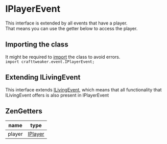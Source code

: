 # IPlayerEvent
This interface is extended by all events that have a player.  
That means you can use the getter below to access the player. 


## Importing the class
It might be required to [import](/AdvancedFunctions/Import/) the class to avoid errors.  
`import crafttweaker.event.IPlayerEvent;`

## Extending ILivingEvent
This interface extends [ILivingEvent](/Vanilla/Events/Events/ILivingEvent/), which means that all functionality that ILivingEvent offers is also present in IPlayerEvent

## ZenGetters

| name   | type                                     |
|--------|------------------------------------------|
| player | [IPlayer](/Vanilla/Players/IPlayer/)      |